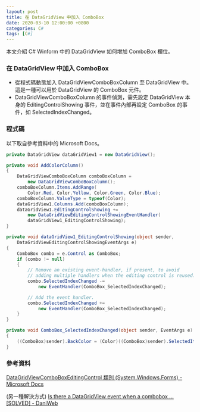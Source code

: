 ```yaml
---
layout: post
title: 在 DataGridView 中加入 ComboBox
date: 2020-03-10 12:00:00 +0800
categories: C# 
tags: [C#]
---
```


本文介紹 C# Winform 中的 DataGridView 如何增加 ComboBox 欄位。

### 在 DataGridView 中加入 ComboBox

- 從程式碼動態加入 DataGridViewComboBoxColumn 至 DataGridView 中。這是一種可以用於 DataGridView 的 ComboBox 元件。
- DataGridViewComboBoxColumn 的事件偵測，需先設定 DataGridView 本身的 EditingControlShowing 事件，並在事件內部再設定 ComboBox 的事件，如 SelectedIndexChanged。

### 程式碼

以下取自參考資料中的 Microsoft Docs。

``` csharp
private DataGridView dataGridView1 = new DataGridView();

private void AddColorColumn()
{
    DataGridViewComboBoxColumn comboBoxColumn =
        new DataGridViewComboBoxColumn();
    comboBoxColumn.Items.AddRange(
        Color.Red, Color.Yellow, Color.Green, Color.Blue);
    comboBoxColumn.ValueType = typeof(Color);
    dataGridView1.Columns.Add(comboBoxColumn);
    dataGridView1.EditingControlShowing +=
        new DataGridViewEditingControlShowingEventHandler(
        dataGridView1_EditingControlShowing);
}

private void dataGridView1_EditingControlShowing(object sender,
    DataGridViewEditingControlShowingEventArgs e)
{
    ComboBox combo = e.Control as ComboBox;
    if (combo != null)
    {
        // Remove an existing event-handler, if present, to avoid 
        // adding multiple handlers when the editing control is reused.
        combo.SelectedIndexChanged -=
            new EventHandler(ComboBox_SelectedIndexChanged);

        // Add the event handler. 
        combo.SelectedIndexChanged +=
            new EventHandler(ComboBox_SelectedIndexChanged);
    }
}

private void ComboBox_SelectedIndexChanged(object sender, EventArgs e)
{
    ((ComboBox)sender).BackColor = (Color)((ComboBox)sender).SelectedItem;
}
```

### 參考資料
[DataGridViewComboBoxEditingControl 類別 (System.Windows.Forms) - Microsoft Docs](https://docs.microsoft.com/zh-tw/dotnet/api/system.windows.forms.datagridviewcomboboxeditingcontrol?view=netframework-4.8)

(另一種解決方式) [Is there a DataGridView event when a combobox ... [SOLVED] - DaniWeb](https://www.daniweb.com/programming/software-development/threads/452140/is-there-a-datagridview-event-when-a-combobox-value-changes)